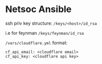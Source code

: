 Netsoc Ansible
=========

ssh priv key structure:
```/keys/<host>/id_rsa```


i.e for feynman
```/keys/feynman/id_rsa```

```/vars/cloudflare.yml``` format:
```
cf_api_email: <cloudflare email>
cf_api_key: <cloudflare api key>
```